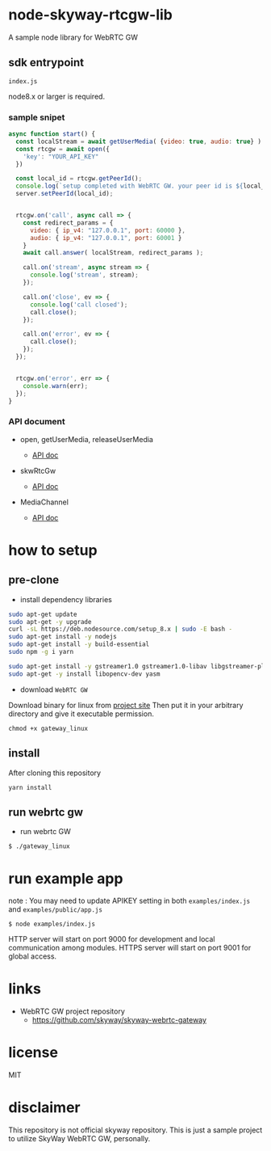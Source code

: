 # node-skyway-rtcgw-lib

A sample node library for WebRTC GW

## sdk entrypoint

```
index.js
```

node8.x or larger is required.

### sample snipet

```js
async function start() {
  const localStream = await getUserMedia( {video: true, audio: true} )
  const rtcgw = await open({
    'key': "YOUR_API_KEY"
  })

  const local_id = rtcgw.getPeerId();
  console.log(`setup completed with WebRTC GW. your peer id is ${local_id}`)
  server.setPeerId(local_id);


  rtcgw.on('call', async call => {
    const redirect_params = {
      video: { ip_v4: "127.0.0.1", port: 60000 },
      audio: { ip_v4: "127.0.0.1", port: 60001 }
    }
    await call.answer( localStream, redirect_params );

    call.on('stream', async stream => {
      console.log('stream', stream);
    });

    call.on('close', ev => {
      console.log('call closed');
      call.close();
    });

    call.on('error', ev => {
      call.close();
    });
  });


  rtcgw.on('error', err => {
    console.warn(err);
  });
}
```

### API document

* open, getUserMedia, releaseUserMedia

  - [API doc](./docs/index.md)

* skwRtcGw

  - [API doc](./docs/skw-rtc-gw.md)

* MediaChannel

  - [API doc](./docs/media-channel.md)



# how to setup

## pre-clone

* install dependency libraries

```bash
sudo apt-get update
sudo apt-get -y upgrade
curl -sL https://deb.nodesource.com/setup_8.x | sudo -E bash -
sudo apt-get install -y nodejs
sudo apt-get install -y build-essential
sudo npm -g i yarn

sudo apt-get install -y gstreamer1.0 gstreamer1.0-libav libgstreamer-plugins-base1.0-dev
sudo apt-get -y install libopencv-dev yasm
```

* download `WebRTC GW`

Download binary for linux from [project site](https://github.com/skyway/skyway-webrtc-gateway#x86)
Then put it in your arbitrary directory and give it executable permission.

```
chmod +x gateway_linux
```

## install

After cloning this repository

```
yarn install
```

## run webrtc gw

* run webrtc GW

```
$ ./gateway_linux
```

# run example app

note : You may need to update APIKEY setting in both `examples/index.js` and `examples/public/app.js`

```
$ node examples/index.js
```

HTTP server will start on port 9000 for development and local communication among modules.
HTTPS server will start on port 9001 for global access.


# links

* WebRTC GW project repository
  * https://github.com/skyway/skyway-webrtc-gateway

# license

MIT

# disclaimer

This repository is not official skyway repository. This is just a sample project to utilize SkyWay WebRTC GW, personally.
